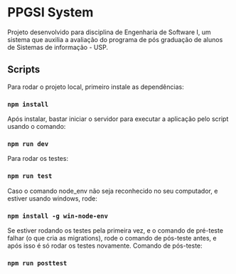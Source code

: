 # PPGSI System

Projeto desenvolvido para disciplina de Engenharia de Software I, um sistema que auxilia a avaliação do programa de pós graduação de alunos de Sistemas de informação - USP.

## Scripts

Para rodar o projeto local, primeiro instale as dependências:
### `npm install`

Após instalar, bastar iniciar o servidor para executar a aplicação pelo script usando o comando:
### `npm run dev`

Para rodar os testes:
### `npm run test`

Caso o comando node_env não seja reconhecido no seu computador, e estiver usando windows, rode:
### `npm install -g win-node-env`

Se estiver rodando os testes pela primeira vez, e o comando de pré-teste falhar (o que cria as migrations), rode o comando de pós-teste antes, e após isso é só rodar os testes novamente. Comando de pós-teste:
### `npm run posttest`


